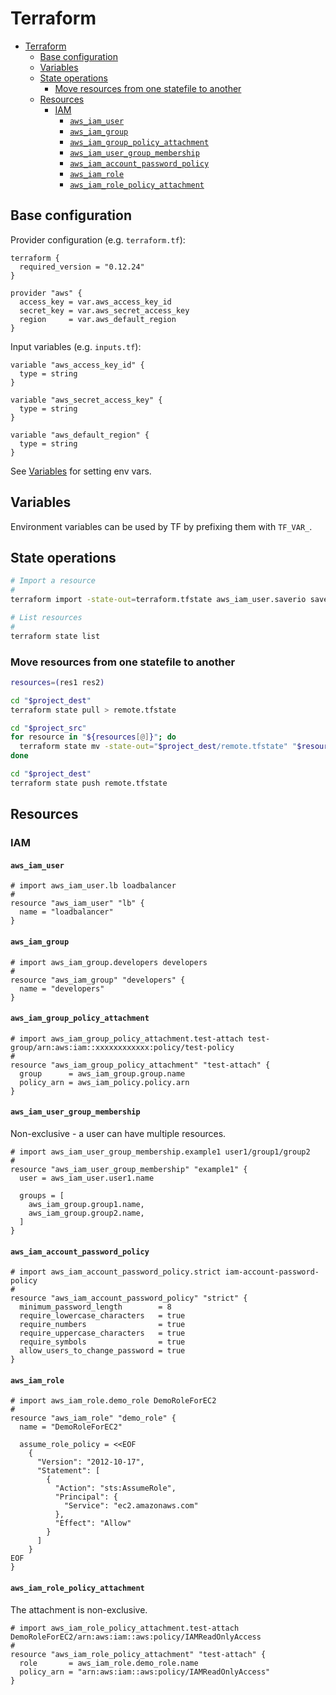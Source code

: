 # Terraform

- [Terraform](#terraform)
  - [Base configuration](#base-configuration)
  - [Variables](#variables)
  - [State operations](#state-operations)
    - [Move resources from one statefile to another](#move-resources-from-one-statefile-to-another)
  - [Resources](#resources)
    - [IAM](#iam)
      - [`aws_iam_user`](#aws_iam_user)
      - [`aws_iam_group`](#aws_iam_group)
      - [`aws_iam_group_policy_attachment`](#aws_iam_group_policy_attachment)
      - [`aws_iam_user_group_membership`](#aws_iam_user_group_membership)
      - [`aws_iam_account_password_policy`](#aws_iam_account_password_policy)
      - [`aws_iam_role`](#aws_iam_role)
      - [`aws_iam_role_policy_attachment`](#aws_iam_role_policy_attachment)

## Base configuration

Provider configuration (e.g. `terraform.tf`):

```hcl
terraform {
  required_version = "0.12.24"
}

provider "aws" {
  access_key = var.aws_access_key_id
  secret_key = var.aws_secret_access_key
  region     = var.aws_default_region
}
```

Input variables (e.g. `inputs.tf`):

```hcl
variable "aws_access_key_id" {
  type = string
}

variable "aws_secret_access_key" {
  type = string
}

variable "aws_default_region" {
  type = string
}
```

See [Variables](#variables) for setting env vars.

## Variables

Environment variables can be used by TF by prefixing them with `TF_VAR_`.

## State operations

```sh
# Import a resource
#
terraform import -state-out=terraform.tfstate aws_iam_user.saverio saverio

# List resources
#
terraform state list
```

### Move resources from one statefile to another

```sh
resources=(res1 res2)

cd "$project_dest"
terraform state pull > remote.tfstate

cd "$project_src"
for resource in "${resources[@]}"; do
  terraform state mv -state-out="$project_dest/remote.tfstate" "$resource" "$resource"
done

cd "$project_dest"
terraform state push remote.tfstate
```

## Resources

### IAM

#### `aws_iam_user`

```hcl
# import aws_iam_user.lb loadbalancer
#
resource "aws_iam_user" "lb" {
  name = "loadbalancer"
}
```

#### `aws_iam_group`

```hcl
# import aws_iam_group.developers developers
#
resource "aws_iam_group" "developers" {
  name = "developers"
}
```

#### `aws_iam_group_policy_attachment`

```hcl
# import aws_iam_group_policy_attachment.test-attach test-group/arn:aws:iam::xxxxxxxxxxxx:policy/test-policy
#
resource "aws_iam_group_policy_attachment" "test-attach" {
  group      = aws_iam_group.group.name
  policy_arn = aws_iam_policy.policy.arn
}
```

#### `aws_iam_user_group_membership`

Non-exclusive - a user can have multiple resources.

```hcl
# import aws_iam_user_group_membership.example1 user1/group1/group2
#
resource "aws_iam_user_group_membership" "example1" {
  user = aws_iam_user.user1.name

  groups = [
    aws_iam_group.group1.name,
    aws_iam_group.group2.name,
  ]
}
```

#### `aws_iam_account_password_policy`

```hcl
# import aws_iam_account_password_policy.strict iam-account-password-policy
#
resource "aws_iam_account_password_policy" "strict" {
  minimum_password_length        = 8
  require_lowercase_characters   = true
  require_numbers                = true
  require_uppercase_characters   = true
  require_symbols                = true
  allow_users_to_change_password = true
}
```

#### `aws_iam_role`

```hcl
# import aws_iam_role.demo_role DemoRoleForEC2
#
resource "aws_iam_role" "demo_role" {
  name = "DemoRoleForEC2"

  assume_role_policy = <<EOF
    {
      "Version": "2012-10-17",
      "Statement": [
        {
          "Action": "sts:AssumeRole",
          "Principal": {
            "Service": "ec2.amazonaws.com"
          },
          "Effect": "Allow"
        }
      ]
    }
EOF
}
```

#### `aws_iam_role_policy_attachment`

The attachment is non-exclusive.

```hcl
# import aws_iam_role_policy_attachment.test-attach DemoRoleForEC2/arn:aws:iam::aws:policy/IAMReadOnlyAccess
#
resource "aws_iam_role_policy_attachment" "test-attach" {
  role       = aws_iam_role.demo_role.name
  policy_arn = "arn:aws:iam::aws:policy/IAMReadOnlyAccess"
}
```
